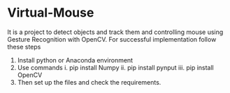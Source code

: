 # Virtual-Mouse
It is a project to detect objects and track them and controlling mouse using Gesture Recognition with OpenCV.
For successful implementation follow these steps 
1. Install python or Anaconda environment
2. Use commands 
      i. pip install Numpy
      ii. pip install pynput
      iii. pip install OpenCV
3. Then set up the files and check the requirements.
